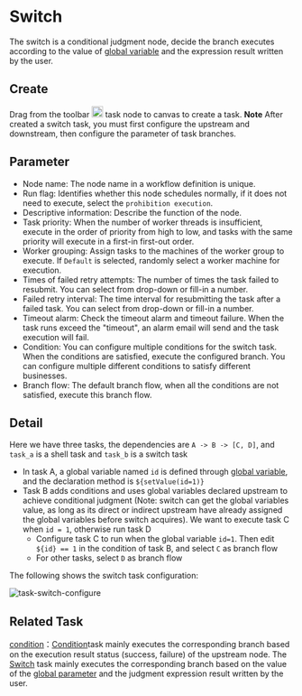 # Switch

The switch is a conditional judgment node, decide the branch executes according to the value of [global variable](../parameter/global.md) and the expression result written by the user.

## Create

Drag from the toolbar <img src="/img/switch.png" width="20"/>  task node to canvas to create a task. 
**Note** After created a switch task, you must first configure the upstream and downstream, then configure the parameter of task branches.

## Parameter

- Node name: The node name in a workflow definition is unique.
- Run flag: Identifies whether this node schedules normally, if it does not need to execute, select the `prohibition execution`.
- Descriptive information: Describe the function of the node.
- Task priority: When the number of worker threads is insufficient, execute in the order of priority from high to low, and tasks with the same priority will execute in a first-in first-out order.
- Worker grouping: Assign tasks to the machines of the worker group to execute. If `Default` is selected, randomly select a worker machine for execution.
- Times of failed retry attempts: The number of times the task failed to resubmit. You can select from drop-down or fill-in a number.
- Failed retry interval: The time interval for resubmitting the task after a failed task. You can select from drop-down or fill-in a number.
- Timeout alarm: Check the timeout alarm and timeout failure. When the task runs exceed the "timeout", an alarm email will send and the task execution will fail.
- Condition: You can configure multiple conditions for the switch task. When the conditions are satisfied, execute the configured branch. You can configure multiple different conditions to satisfy different businesses.
- Branch flow: The default branch flow, when all the conditions are not satisfied, execute this branch flow.

## Detail

Here we have three tasks, the dependencies are `A -> B -> [C, D]`, and `task_a` is a shell task and `task_b` is a switch task

- In task A, a global variable named `id` is defined through [global variable](../parameter/global.md), and the declaration method is `${setValue(id=1)}`
- Task B adds conditions and uses global variables declared upstream to achieve conditional judgment (Note: switch can get the global variables value, as long as its direct or indirect upstream have already assigned the global variables before switch acquires). We want to execute task C when `id = 1`, otherwise run task D
  - Configure task C to run when the global variable `id=1`. Then edit `${id} == 1` in the condition of task B, and select `C` as branch flow
  - For other tasks, select `D` as branch flow

The following shows the switch task configuration:

![task-switch-configure](/img/switch_configure.jpg)

## Related Task

[condition](conditions.md)：[Condition](conditions.md)task mainly executes the corresponding branch based on the execution result status (success, failure) of the upstream node. 
The [Switch](switch.md) task mainly executes the corresponding branch based on the value of the [global parameter](../parameter/global.md) and the judgment expression result written by the user.